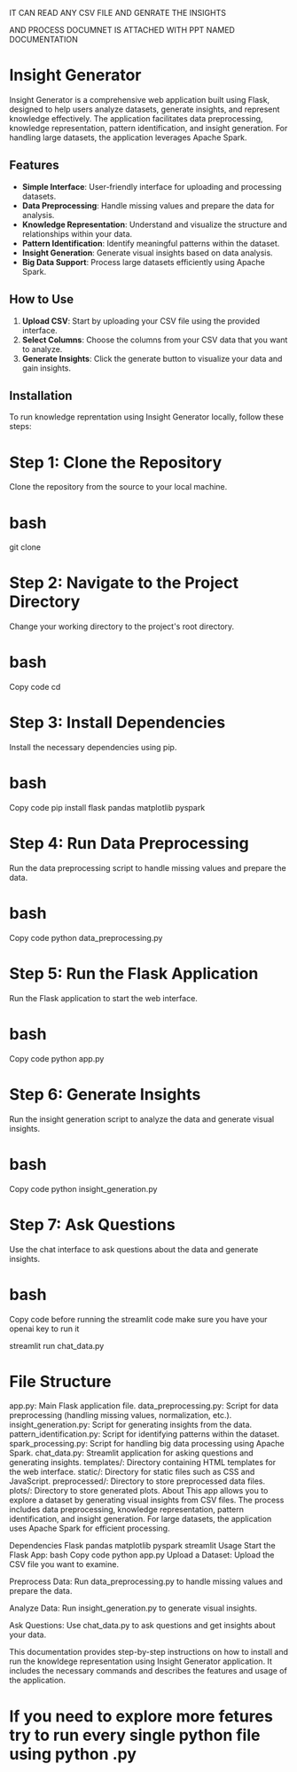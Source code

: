 IT CAN READ ANY CSV FILE AND GENRATE THE INSIGHTS

AND PROCESS DOCUMNET IS ATTACHED WITH PPT NAMED DOCUMENTATION



# Insight Generator

Insight Generator is a comprehensive web application built using Flask, designed to help users analyze datasets, generate insights, and represent knowledge effectively. The application facilitates data preprocessing, knowledge representation, pattern identification, and insight generation. For handling large datasets, the application leverages Apache Spark.

## Features

- **Simple Interface**: User-friendly interface for uploading and processing datasets.
- **Data Preprocessing**: Handle missing values and prepare the data for analysis.
- **Knowledge Representation**: Understand and visualize the structure and relationships within your data.
- **Pattern Identification**: Identify meaningful patterns within the dataset.
- **Insight Generation**: Generate visual insights based on data analysis.
- **Big Data Support**: Process large datasets efficiently using Apache Spark.

## How to Use

1. **Upload CSV**: Start by uploading your CSV file using the provided interface.
2. **Select Columns**: Choose the columns from your CSV data that you want to analyze.
3. **Generate Insights**: Click the generate button to visualize your data and gain insights.

## Installation

To run knowledge reprentation using Insight Generator locally, follow these steps:

# Step 1: Clone the Repository

Clone the repository from the source to your local machine.

# bash
git clone <repository-url>
# Step 2: Navigate to the Project Directory
Change your working directory to the project's root directory.

# bash
Copy code
cd <project-directory>
# Step 3: Install Dependencies
Install the necessary dependencies using pip.

# bash
Copy code
pip install flask pandas matplotlib pyspark
# Step 4: Run Data Preprocessing
Run the data preprocessing script to handle missing values and prepare the data.

# bash
Copy code
python data_preprocessing.py
# Step 5: Run the Flask Application
Run the Flask application to start the web interface.


# bash
Copy code
python app.py
# Step 6: Generate Insights
Run the insight generation script to analyze the data and generate visual insights.

# bash
Copy code
python insight_generation.py


# Step 7: Ask Questions
Use the chat interface to ask questions about the data and generate insights.

# bash
Copy code
before running the streamlit code make sure you have your openai key to run it 

streamlit run chat_data.py
 # File Structure
app.py: Main Flask application file.
data_preprocessing.py: Script for data preprocessing (handling missing values, normalization, etc.).
insight_generation.py: Script for generating insights from the data.
pattern_identification.py: Script for identifying patterns within the dataset.
spark_processing.py: Script for handling big data processing using Apache Spark.
chat_data.py: Streamlit application for asking questions and generating insights.
templates/: Directory containing HTML templates for the web interface.
static/: Directory for static files such as CSS and JavaScript.
preprocessed/: Directory to store preprocessed data files.
plots/: Directory to store generated plots.
About
This app allows you to explore a dataset by generating visual insights from CSV files. The process includes data preprocessing, knowledge representation, pattern identification, and insight generation. For large datasets, the application uses Apache Spark for efficient processing.

Dependencies
Flask
pandas
matplotlib
pyspark
streamlit
Usage
Start the Flask App:
bash
Copy code
python app.py
Upload a Dataset: Upload the CSV file you want to examine.

Preprocess Data: Run data_preprocessing.py to handle missing values and prepare the data.

Analyze Data: Run insight_generation.py to generate visual insights.

Ask Questions: Use chat_data.py to ask questions and get insights about your data.

This documentation provides step-by-step instructions on how to install and run the knowldege representation using Insight Generator application. It includes the necessary commands and describes the features and usage of the application.

# If you need to explore more fetures try to run every single python file using python <filename >.py


#
